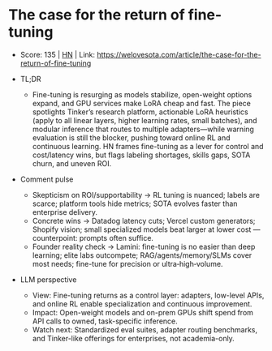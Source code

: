 # The case for the return of fine-tuning

- Score: 135 | [HN](https://news.ycombinator.com/item?id=45633081) | Link: https://welovesota.com/article/the-case-for-the-return-of-fine-tuning

- TL;DR
  - Fine-tuning is resurging as models stabilize, open-weight options expand, and GPU services make LoRA cheap and fast. The piece spotlights Tinker’s research platform, actionable LoRA heuristics (apply to all linear layers, higher learning rates, small batches), and modular inference that routes to multiple adapters—while warning evaluation is still the blocker, pushing toward online RL and continuous learning. HN frames fine-tuning as a lever for control and cost/latency wins, but flags labeling shortages, skills gaps, SOTA churn, and uneven ROI.

- Comment pulse
  - Skepticism on ROI/supportability → RL tuning is nuanced; labels are scarce; platform tools hide metrics; SOTA evolves faster than enterprise delivery.
  - Concrete wins → Datadog latency cuts; Vercel custom generators; Shopify vision; small specialized models beat larger at lower cost — counterpoint: prompts often suffice.
  - Founder reality check → Lamini: fine-tuning is no easier than deep learning; elite labs outcompete; RAG/agents/memory/SLMs cover most needs; fine-tune for precision or ultra‑high‑volume.

- LLM perspective
  - View: Fine-tuning returns as a control layer: adapters, low-level APIs, and online RL enable specialization and continuous improvement.
  - Impact: Open-weight models and on-prem GPUs shift spend from API calls to owned, task-specific inference.
  - Watch next: Standardized eval suites, adapter routing benchmarks, and Tinker-like offerings for enterprises, not academia-only.
